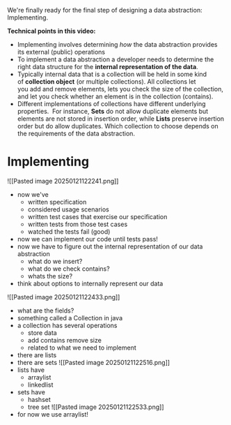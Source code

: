 We're finally ready for the final step of designing a data abstraction: Implementing.

**Technical points in this video:**

- Implementing involves determining _how_ the data abstraction provides its external (public) operations
- To implement a data abstraction a developer needs to determine the right data structure for the **internal representation of the data**.  
- Typically internal data that is a collection will be held in some kind of **collection object** (or multiple collections). All collections let you add and remove elements, lets you check the size of the collection, and let you check whether an element is in the collection (contains).  
- Different implementations of collections have different underlying properties.  For instance, **Sets** do not allow duplicate elements but elements are not stored in insertion order, while **Lists** preserve insertion order but do allow duplicates. Which collection to choose depends on the requirements of the data abstraction.

# Implementing
![[Pasted image 20250121122241.png]]
- now we've
	- written specification
	- considered usage scenarios
	- written test cases that exercise our specification
	- written tests from those test cases
	- watched the tests fail (good)
- now we can implement our code until tests pass!
- now we have to figure out the internal representation of our data abstraction
	- what do we insert?
	- what do we check contains?
	- whats the size?
- think about options to internally represent our data

![[Pasted image 20250121122433.png]]
- what are the fields?
- something called a Collection in java
- a collection has several operations
	- store data
	- add contains remove size
	- related to what we need to implement
- there are lists 
- there are sets
![[Pasted image 20250121122516.png]]
- lists have
	- arraylist
	- linkedlist
- sets have
	- hashset
	- tree set
![[Pasted image 20250121122533.png]]
- for now we use arraylist!
